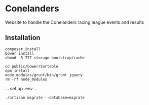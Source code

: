# Conelanders

Website to handle the Conelanders racing league events and results


## Installation

    composer install
    bower install
    chmod -R 777 storage bootstrap/cache

    cd public/bower/Sortable
    npm install
    node_modules/grunt/bin/grunt jquery
    rm -rf node_modules

... set up .env ...

    ./artisan migrate --database=migrate

